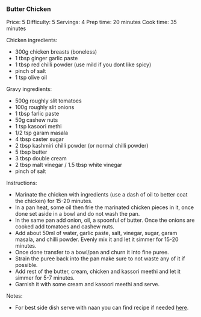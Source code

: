 ### Butter Chicken ###
Price: 5
Difficulty: 5
Servings: 4
Prep time: 20 minutes
Cook time: 35 minutes

Chicken ingredients:

- 300g chicken breasts (boneless)
- 1 tbsp ginger garlic paste
- 1 tbsp red chilli powder (use mild if you dont like spicy)
- pinch of salt
- 1 tsp olive oil

Gravy ingredients:

- 500g roughly slit tomatoes
- 100g roughly slit onions
- 1 tbsp farlic paste
- 50g cashew nuts
- 1 tsp kasoori methi
- 1/2 tsp garam masala
- 4 tbsp caster sugar
- 2 tbsp kashmiri chilli powder (or normal chilli powder)
- 5 tbsp butter
- 3 tbsp double cream
- 2 tbsp malt vinegar / 1.5 tbsp white vinegar
- pinch of salt

Instructions:

- Marinate the chicken with ingredients (use a dash of oil to better coat the chicken) for 15-20 minutes.
- In a pan heat, some oil then frie the marinated chicken pieces in it, once done set aside in a bowl and do not wash the pan.
- In the same pan add onion, oil, a spoonful of butter. Once the onions are cooked add tomatoes and cashew nuts.
- Add about 50ml of water, garlic paste, salt, vinegar, sugar, garam masala, and chilli powder. Evenly mix it and let it simmer for 15-20 minutes.
- Once done transfer to a bowl/pan and churn it into fine puree.
- Strain the puree back into the pan make sure to not waste any of it if possible.
- Add rest of the butter, cream, chicken and kassori meethi and let it simmer for 5-7 minutes.
- Garnish it with some cream and kasoori meethi and serve.

Notes:

- For best side dish serve with naan you can find recipe if needed [here](../Vegetarian/Easy_Naan_Bread.md).